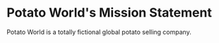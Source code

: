 # Potato World's Mission Statement
Potato World is a totally fictional global potato selling company. 
